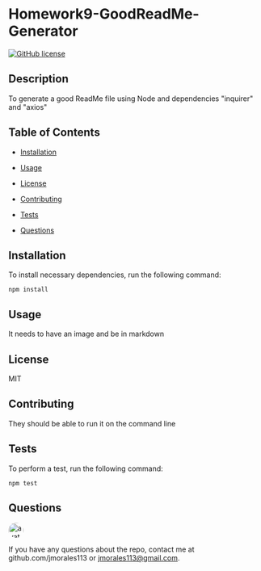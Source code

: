 
# Homework9-GoodReadMe-Generator

[![GitHub license](https://img.shields.io/github/license/Naereen/StrapDown.js.svg)](https://github.com/Naereen/StrapDown.js/blob/master/LICENSE)

## Description

To generate a good ReadMe file using Node and dependencies "inquirer" and "axios"

## Table of Contents

* [Installation](#Installation)

* [Usage](#Usage)

* [License](#License)

* [Contributing](#Contributing)

* [Tests](#Tests)

* [Questions](#Questions)

## Installation

To install necessary dependencies, run the following command:

    npm install

## Usage

It needs to have an image and be in markdown

## License

MIT

## Contributing

They should be able to run it on the command line

## Tests

To perform a test, run the following command:

    npm test

## Questions

<img src="https://avatars2.githubusercontent.com/u/57970306?s=460&v=4"
alt="avatar" style="border-radius: 16px" width="30" />

If you have any questions about the repo, contact me at github.com/jmorales113 or jmorales113@gmail.com.